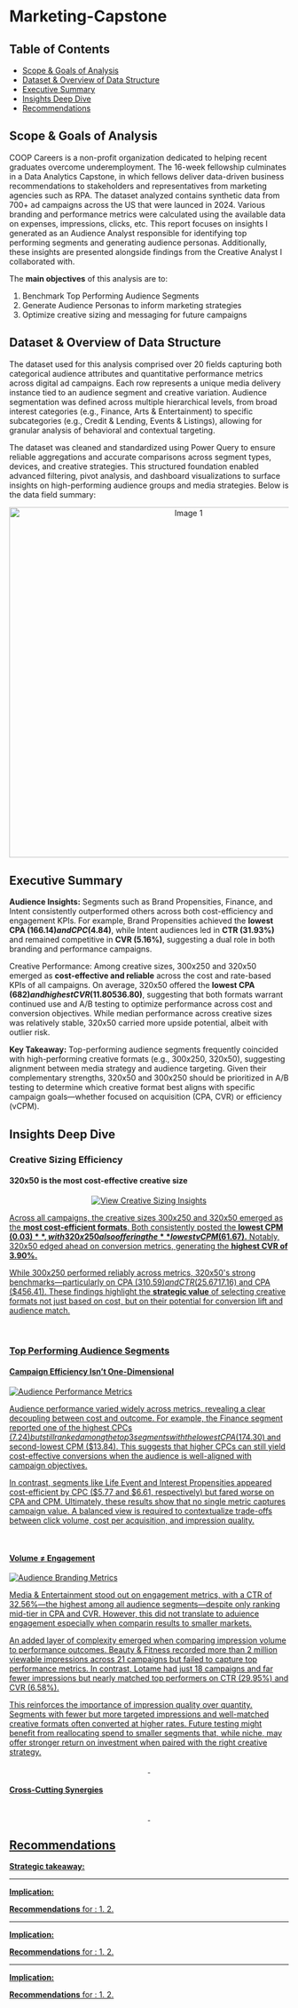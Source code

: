 # Marketing-Capstone

## Table of Contents

- [Scope & Goals of Analysis](#scope-&-goalsof-analysis)
- [Dataset & Overview of Data Structure](#dataset--overview-of-data-structure)
- [Executive Summary](#executive-summary)
- [Insights Deep Dive](#insights-deep-dive)
- [Recommendations](#recommendations)
  

## Scope & Goals of Analysis

COOP Careers is a non-profit organization dedicated to helping recent graduates overcome underemployment. The 16-week fellowship culminates in a Data Analytics Capstone, in which fellows deliver data-driven business recommendations to stakeholders and representatives from marketing agencies such as RPA. The dataset analyzed contains synthetic data from 700+ ad campaigns across the US that were launced in 2024. Various branding and performance metrics were calculated using the available data on expenses, impressions, clicks, etc. This report focuses on insights I generated as an Audience Analyst responsible for identifying top performing segments and generating audience personas. Additionally, these insights are presented alongside findings from the Creative Analyst I collaborated with. 


The **main objectives** of this analysis are to:
1. Benchmark Top Performing Audience Segments
2. Generate Audience Personas to inform marketing strategies
3. Optimize creative sizing and messaging for future campaigns

## Dataset & Overview of Data Structure

The dataset used for this analysis comprised over 20 fields capturing both categorical audience attributes and quantitative performance metrics across digital ad campaigns. Each row represents a unique media delivery instance tied to an audience segment and creative variation. Audience segmentation was defined across multiple hierarchical levels, from broad interest categories (e.g., Finance, Arts & Entertainment) to specific subcategories (e.g., Credit & Lending, Events & Listings), allowing for granular analysis of behavioral and contextual targeting.

The dataset was cleaned and standardized using Power Query to ensure reliable aggregations and accurate comparisons across segment types, devices, and creative strategies. This structured foundation enabled advanced filtering, pivot analysis, and dashboard visualizations to surface insights on high-performing audience groups and media strategies. Below is the data field summary:

<div align="center">
 <img width="631" alt="Image 1" src="https://github.com/user-attachments/assets/e4f686f2-70ee-4967-a576-3be8bacc701c" />
</div>


## Executive Summary

**Audience Insights:**
Segments such as Brand Propensities, Finance, and Intent consistently outperformed others across both cost-efficiency and engagement KPIs. For example, Brand Propensities achieved the **lowest CPA ($166.14) and CPC ($4.84)**, while Intent audiences led in **CTR (31.93%)** and remained competitive in **CVR (5.16%)**, suggesting a dual role in both branding and performance campaigns.

Creative Performance:
Among creative sizes, 300x250 and 320x50 emerged as **cost-effective and reliable** across the cost and rate-based KPIs of all campaigns. On average, 320x50 offered the **lowest CPA ($682) and highest CVR (11.80%)**, while 300x250 maintained the **lowest average vCPM ($536.80)**, suggesting that both formats warrant continued use and A/B testing to optimize performance across cost and conversion objectives. While median performance across creative sizes was relatively stable, 320x50 carried more upside potential, albeit with outlier risk.

**Key Takeaway:**
Top-performing audience segments frequently coincided with high-performing creative formats (e.g., 300x250, 320x50), suggesting alignment between media strategy and audience targeting. Given their complementary strengths, 320x50 and 300x250 should be prioritized in A/B testing to determine which creative format best aligns with specific campaign goals—whether focused on acquisition (CPA, CVR) or efficiency (vCPM).

## Insights Deep Dive

### Creative Sizing Efficiency 

#### 320x50 is the most cost-effective creative size
<p align="center">
  <a href="https://public.tableau.com/app/profile/edwin.zamora/viz/AudienceAnalystCapstone/Dashboard2?publish=yes">
    <img src="https://github.com/user-attachments/assets/36dcd61e-5b8a-4bfb-8091-c74f72d486a7" alt="View Creative Sizing Insights" />    

Across all campaigns, the creative sizes 300x250 and 320x50 emerged as the **most cost-efficient formats**. Both consistently posted the **lowest CPM ($0.03)**, with 320x250 also offering the **lowest vCPM ($61.67).** Notably, 320x50 edged ahead on conversion metrics, generating the **highest CVR of 3.90%.**

While 300x250 performed reliably across metrics, 320x50's strong benchmarks—particularly on CPA ($310.59) and CTR (25.67%)—suggest that this format has higher upside when paired with the right segment. In contrast, **300x50 consistently underperformed,** recording the highest CPC ($17.16) and CPA ($456.41). These findings highlight the **strategic value** of selecting creative formats not just based on cost, but on their potential for conversion lift and audience match.
</p>

<p>
  <br>
</p>

### Top Performing Audience Segments


#### Campaign Efficiency Isn’t One-Dimensional  

<p>
  <a href="https://public.tableau.com/app/profile/edwin.zamora/viz/AudienceAnalystCapstone/Dashboard1?publish=yes">
  <img src="https://github.com/user-attachments/assets/366919dc-671e-47d4-bb6c-c46651da85f2" alt = "Audience Performance Metrics">
    
Audience performance varied widely across metrics, revealing a clear decoupling between cost and outcome. For example, the Finance segment reported one of the highest CPCs ($7.24) but still ranked among the top 3 segments with the lowest CPA ($174.30) and second-lowest CPM ($13.84). This suggests that higher CPCs can still yield cost-effective conversions when the audience is well-aligned with campaign objectives. <br>

In contrast, segments like Life Event and Interest Propensities appeared cost-efficient by CPC ($5.77 and $6.61, respectively) but fared worse on CPA and CPM. Ultimately, these results show that no single metric captures campaign value. A balanced view is required to contextualize trade-offs between click volume, cost per acquisition, and impression quality. 
</p>

<p>
  <br>
</p>


#### Volume ≠ Engagement

<p>
  <a href="https://public.tableau.com/app/profile/edwin.zamora/viz/AudienceAnalystCapstone/Dashboard3?publish=yes">
  <img src="https://github.com/user-attachments/assets/2f367983-1260-4e7f-9daf-2e57fc467e07" alt = "Audience Branding Metrics">

Media & Entertainment stood out on engagement metrics, with a CTR of 32.56%—the highest among all audience segments—despite only ranking mid-tier in CPA and CVR. However, this did not translate to aduience engagement especially when comparin results to smaller markets. 

An added layer of complexity emerged when comparing impression volume to performance outcomes. Beauty & Fitness recorded more than 2 million viewable impressions across 21 campaigns but failed to capture top performance metrics. In contrast, Lotame had just 18 campaigns and far fewer impressions but nearly matched top performers on CTR (29.95%) and CVR (6.58%).

This reinforces the importance of impression quality over quantity. Segments with fewer but more targeted impressions and well-matched creative formats often converted at higher rates. Future testing might benefit from reallocating spend to smaller segments that, while niche, may offer stronger return on investment when paired with the right creative strategy.
</p>

<p align="center">
  <img src="">
  <img src="">
</p>



#### Cross-Cutting Synergies

<p align="center">
  <img src= "">
</p>

<p align="center">
  <img src="">
  <img src="">
</p>


#### 




## Recommendations
**Strategic takeaway:** 

** **
**Implication:** 

**Recommendations** for :
1. 
2. 

** **
**Implication:** 

**Recommendations** for :
1. 
2. 

** **
**Implication:** 

**Recommendations** for :
1. 
2. 


